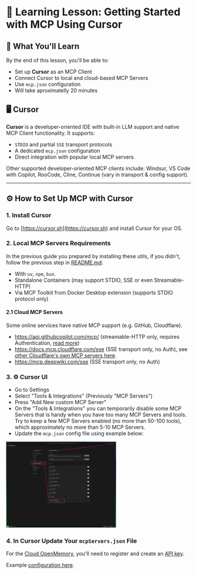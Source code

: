 # 🧠 Learning Lesson: Getting Started with MCP Using Cursor

## 🚀 What You'll Learn

By the end of this lesson, you'll be able to:

- Set up **Cursor** as an MCP Client
- Connect Cursor to local and cloud-based MCP Servers
- Use `mcp.json` configuration
- Will take aproximatelly 20 minutes

## 🖥️ Cursor

**Cursor** is a developer-oriented IDE with built-in LLM support and native MCP Client functionality. It supports:

- `STDIO` and partial `SSE` transport protocols
- A dedicated `mcp.json` configuration
- Direct integration with popular local MCP servers

Other supported developer-oriented MCP clients include: Windsur, VS Code with Copilot, RooCode, Cline, Continue (vary in transport & config support).

---

## ⚙️ How to Set Up MCP with Cursor

### 1. **Install Cursor**
Go to [https://cursor.sh](https://cursor.sh) and install Cursor for your OS.

### 2. **Local MCP Servers Requirements**
In the previous guide you prepared by installing these utils, if you didn't, follow the previous step in [README.md](../):
- With `uv`, `npm`, `bun`.
- Standalone Containers (may support STDIO, SSE or even Streamable-HTTP)
- Via MCP Toolkit from Docker Desktop extension (supports STDIO protocol only)

#### 2.1 **Cloud MCP Servers**
Some online services have native MCP support (e.g. GitHub, Cloudflare).
- https://api.githubcopilot.com/mcp/ (streamable-HTTP only, requires Authentication, [read more](https://github.com/github/github-mcp-server))
- https://docs.mcp.cloudflare.com/sse (SSE transport only, no Auth), see [other Cloudflare's own MCP servers here](https://developers.cloudflare.com/agents/model-context-protocol/mcp-servers-for-cloudflare/).
- https://mcp.deepwiki.com/sse (SSE transport only, no Auth)

### 3. ⚙️ Cursor UI
- Go to Settings
- Select "Tools & Integrations" (Previously "MCP Servers")
- Press "Add New custom MCP Server"
- On the "Tools & Integrations" you can temporarily disable some MCP Servers that is handy when you have too many MCP Servers and tools. Try to keep a few MCP Servers enabled (no more than 50-100 tools), which approximately no more than 5-10 MCP Servers. 
- Update the `mcp.json` config file using example below:

<img src="./1_cursor_settings.png" alt="Cursor Settings UI" width="300">

### 4. **In Cursor Update Your `mcpServers.json` File**
For the [Cloud OpenMemory](openmemory.dev), you'll need to register and create an [API key](https://app.openmemory.dev/dashboard).

Example [configuration here](../mcpServers.json).

